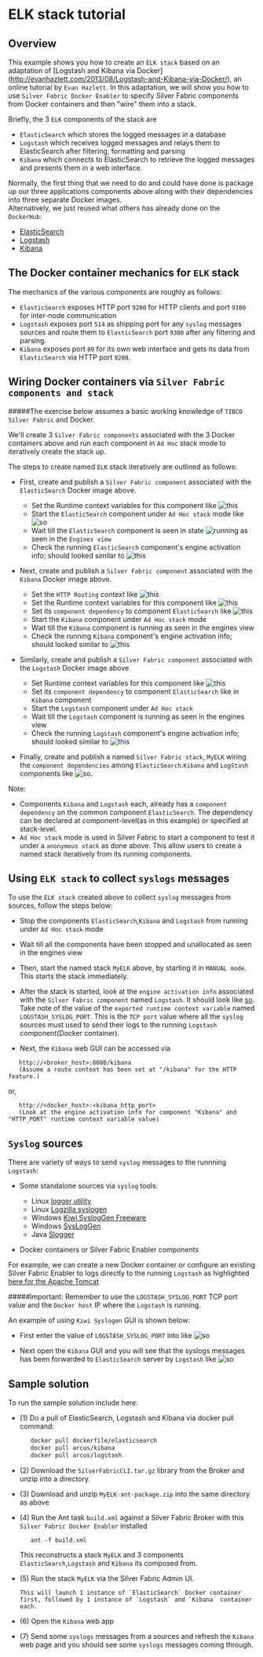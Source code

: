 ELK stack tutorial
==================

Overview
----------

This example shows you how to create an `ELK stack` based on an adaptation of [Logstash and Kibana via Docker] (http://evanhazlett.com/2013/08/Logstash-and-Kibana-via-Docker/), an online tutorial by `Evan Hazlett`.
In this adaptation, we will show you how to use `Silver Fabric Docker Enabler` to specify Silver Fabric components from Docker containers and then "wire" them into a stack.

Briefly, the 3 `ELK` components of the stack are

- `ElasticSearch` which stores the logged messages in a database
- `Logstash` which receives logged messages and relays them to ElasticSearch after filtering, formatting and parsing
- `Kibana` which connects to ElasticSearch to retrieve the logged messages and presents them in a web interface.

Normally, the first thing that we need to do and could have done is package up our three applications components above along with their dependencies into three separate Docker images.  
Alternatively, we just reused what others has already done on the `DockerHub`:

- [ElasticSearch](https://registry.hub.docker.com/u/dockerfile/elasticsearch/)
- [Logstash](https://registry.hub.docker.com/u/arcus/logstash/)
- [Kibana](https://registry.hub.docker.com/u/arcus/kibana/)

The Docker container mechanics for `ELK` stack
----------------------------------------------

The mechanics of the various components are roughly as follows:

- `ElasticSearch` exposes HTTP port `9200` for HTTP clients and port `9300` for inter-node communication
- `Logstash` exposes port `514` as shipping port for any `syslog` messages sources and route them to `ElasticSearch` port `9300` after any filtering and parsing.
- `Kibana` exposes port `80` for its own web interface and gets its data from `ElasticSearch` via HTTP port `9200`.


Wiring Docker containers via `Silver Fabric components and stack`
----------------------------------------------------------------
#####The exercise below assumes a basic working knowledge of `TIBCO Silver Fabric` and Docker.

We'll create 3 `Silver Fabric components` associated with the 3 Docker containers above and run each component in `Ad Hoc` stack mode to iteratively create the stack up.

The steps to create named `ELK` stack iteratively are outlined as follows:

- First, create and publish a `Silver Fabric component` associated with the `ElasticSearch` Docker image above.
     - Set the Runtime context variables for this component like ![this](https://github.com/fabrician/docker-enabler/blob/master/examples/ELK/images/example_elasticsearch_rcv.gif?raw=true "ElasticSearch runtime context variables")
     - Start the `ElasticSearch` component under `Ad Hoc stack` mode like ![so](https://github.com/fabrician/docker-enabler/blob/master/examples/ELK/images/example_elasticsearch_adhoc_mode.gif?raw=true "Starting ElasticSearch in Ad Hoc stack")
     - Wait till the `ElasticSearch` component is seen in state ![running](https://github.com/fabrician/docker-enabler/blob/master/examples/ELK/images/example_elasticsearch_engine.gif?raw=true "ElasticSearch in running state") as seen in the `Engines view`
     - Check the  running `ElasticSearch` component's engine activation info; should looked similar to ![this](https://github.com/fabrician/docker-enabler/blob/master/examples/ELK/images/example_elasticsearch_activationinfo.gif?raw=true "ElasticSearch engine activation info")

- Next, create and publish a `Silver Fabric component` associated with the `Kibana` Docker image above.
     - Set the `HTTP Routing` context like ![this](https://github.com/fabrician/docker-enabler/blob/master/examples/ELK/images/example_kibana_http_routing.gif?raw=true "Kibana HTTP Routing setting")
     - Set the Runtime context variables for this component like ![this](https://github.com/fabrician/docker-enabler/blob/master/examples/ELK/images/example_kibana_rcv.gif?raw=true "Kibana runtime context variables")
     - Set its `component dependency` to component `ElasticSearch` like ![this](https://github.com/fabrician/docker-enabler/blob/master/examples/ELK/images/example_kibana_component_dep.gif?raw=true "Kibana component dependency on ElasticSearch")
     - Start the `Kibana` component under `Ad Hoc stack` mode
     - Wait till the `Kibana` component is running as seen in the engines view
     - Check the running `Kibana` component's engine activation info; should looked similar to ![this](https://github.com/fabrician/docker-enabler/blob/master/examples/ELK/images/example_kibana_activationinfo.gif?raw=true "Kibana engine activation info")
     
- Similarly, create and publish a `Silver Fabric component` associated with the `Logstash` Docker image above
     - Set Runtime context variables for this component like ![this](https://github.com/fabrician/docker-enabler/blob/master/examples/ELK/images/example_logstash_rcv.gif?raw=true "Logstash runtime context variables")
     - Set its `component dependency` to component `ElasticSearch` like in `Kibana` component
     - Start the `Logstash` component under `Ad Hoc stack`
     - Wait till the `Logstash` component is running as seen in the engines view
     - Check the running `Logstash` component's engine activation info; should looked similar to
![this](https://github.com/fabrician/docker-enabler/blob/master/examples/ELK/images/example_logstash_activationinfo.gif?raw=true "Logstash engine activation info")

- Finally, create and publish a named `Silver Fabric stack`, `MyELK` wiring the `component dependencies` among `ElasticSearch`.`Kibana` and `LogStash` components like ![so](https://github.com/fabrician/docker-enabler/blob/master/examples/ELK/images/example_myelk_stack_component_dep.gif?raw=true "MyELK stack declaration").

Note: 
- Components `Kibana` and `Logstash` each, already has a `component dependency` on the common component `ElasticSearch`. The dependency can be declared at component-level(as in this example) or specified at stack-level.
- `Ad Hoc stack` mode is used in Silver Fabric to start a component to test it under a `anonymous stack` as done above. This allow users to create a named stack iteratively from its running components.

Using `ELK stack` to collect `syslogs` messages
-----------------------------------------------

To use the `ELK stack` created above to collect `syslog` messages from sources, follow the steps below:

- Stop the components `ElasticSearch`,`Kibana` and `Logstash` from running under `Ad Hoc stack` mode
- Wait till all the components have been stopped and unallocated as seen in the engines view
- Then, start the named stack `MyELK` above, by starting it in `MANUAL mode`. This starts the stack immediately.
- After the stack is started, look at the `engine activation info` associated with the `Silver Fabric component` named `Logstash`. It should look like [so](https://github.com/fabrician/docker-enabler/blob/master/examples/ELK/images/example_logstash_activationinfo.gif).
Take note of the value of the `exported runtime context variable` named `LOGSTASH_SYSLOG_PORT`. This is the `TCP port` value where all the `syslog` sources must used to send their logs to the running `Logstash` component(Docker container).

- Next, the `Kibana` web GUI can be accessed via
```
   http://<broker_host>:8080/kibana
   (Assume a route context has been set at "/kibana" for the HTTP feature.)
```

or,
```
   http://<docker_host>:<kibana_http_port>
   (Look at the engine activation info for component "Kibana" and "HTTP_PORT" runtime context variable value)
```

`Syslog` sources
-----------------

There are variety of ways to send `syslog` messages to the runnning `Logstash`:

- Some standalone sources via `syslog` tools:
   - Linux [logger utility](http://manpages.ubuntu.com/manpages/precise/man1/logger.1.html)
   - Linux [Logzilla syslogen](https://subversion.assembla.com/svn/logzilla/scripts/contrib/sysloggen/sysloggen)
   - Windows [Kiwi SyslogGen Freeware](http://www.kiwisyslog.com/help/sysloggen/index.html?kiwisysloggen.htm)
   - Windows [SysLogGen](http://www.snmpsoft.com/freetools/sysloggen.html)
   - Java [Slogger](http://syslog-slogger.sourceforge.net/)

- Docker containers or Silver Fabric Enabler components

For example, we can create a new Docker container or configure an existing Silver Fabric Enabler to logs directly to the running `Logstash` as highlighted [here for the Apache Tomcat](http://www.unixpowered.com/unixpowered/2012/05/29/configuring-tomcat-to-log-via-syslog/)

#####Important: Remember to use the `LOGSTASH_SYSLOG_PORT` TCP port value and the `Docker host` IP where the `Logstash` is running.

An example of using `Kiwi Syslogen` GUI is shown below:

- First enter the value of `LOGSTASH_SYSLOG_PORT` into like
![so](https://github.com/fabrician/docker-enabler/blob/master/examples/ELK/images/example_syslog_source_kiwigen.gif?raw=true "Example using Kiwi Syslogen GUI as syslogs source")

- Next open the `Kibana` GUI and you will see that the syslogs messages has been forwarded to `ElasticSearch` server by `Logstash` like ![so](https://github.com/fabrician/docker-enabler/blob/master/examples/ELK/images/example_kibana_syslog_input.gif?raw=true "Kibana GUI with syslogs inputs")

Sample solution
----------------

To run the sample solution include here:

- (1) Do a pull of ElasticSearch, Logstash and Kibana via docker pull command:

    ```bash
       docker pull dockerfile/elasticsearch
       docker pull arcus/kibana
       docker pull arcus/logstash
    ```
- (2) Download the `SilverFabricCLI.tar.gz` library from the Broker and unzip into a directory.
- (3) Download and unzip `MyELK-ant-package.zip`  into the same directory as above
- (4) Run the Ant task `build.xml` against a Silver Fabric Broker with this `Silver Fabric Docker Enabler` installed

   ```ant
      ant -f build.xml
   ```
   This reconstructs a stack `MyELK` and 3 components `ElasticSearch`,`Logstash` and `Kibana` its composed from.
   
- (5) Run the stack `MyELK` via the Silver Fabric Admin UI.
      
      This will launch 1 instance of `ElasticSearch` Docker container first, followed by 1 instance of `Logstash` and `Kibana` container each.

- (6) Open the `Kibana` web app
- (7) Send some `syslogs` messages from a sources and refresh the `Kibana` web page and you should see some `syslogs` messages coming through.

     
